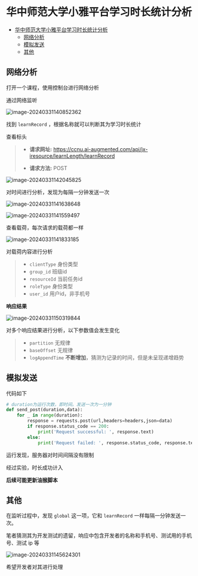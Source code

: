 # 华中师范大学小雅平台学习时长统计分析

- [华中师范大学小雅平台学习时长统计分析](#华中师范大学小雅平台学习时长统计分析)
  - [网络分析](#网络分析)
  - [模拟发送](#模拟发送)
  - [其他](#其他)


## 网络分析

打开一个课程，使用控制台进行网络分析

通过网络监听

![image-20240331140852362](https://cdn.jsdelivr.net/gh/zzh-0/Pic@img/img/202403311408409.png)

找到 `learnRecord` ，根据名称就可以判断其为学习时长统计

查看标头

> - **请求网址:** https://ccnu.ai-augmented.com/api/jx-iresource/learnLength/learnRecord
>
> - **请求方法:** POST

![image-20240331142045825](https://cdn.jsdelivr.net/gh/zzh-0/Pic@img/img/202403311420859.png)

对时间进行分析，发现为每隔一分钟发送一次

![image-20240331141638648](https://cdn.jsdelivr.net/gh/zzh-0/Pic@img/img/202403311416705.png)

![image-20240331141559497](https://cdn.jsdelivr.net/gh/zzh-0/Pic@img/img/202403311415555.png)

查看载荷，每次请求的载荷都一样

![image-20240331141833185](https://cdn.jsdelivr.net/gh/zzh-0/Pic@img/img/202403311418219.png)

对载荷内容进行分析

> - `clientType`  身份类型
> - `group_id`  班级id
> - `resourceId`  当前任务id
> - `roleType`  身份类型
> - `user_id`  用户id，非手机号



**响应结果**

![image-20240331150319844](https://cdn.jsdelivr.net/gh/zzh-0/Pic@img/img/202403311503883.png)

对多个响应结果进行分析，以下参数值会发生变化

> - `partition`  无规律
> - `baseOffset`  无规律
> - `logAppendTime`  **不断增加**，猜测为记录的时间，但是未呈现递增趋势

## 模拟发送

代码如下

```python
# duration为运行次数，即时间。发送一次为一分钟
def send_post(duration,data):
    for _ in range(duration):
        response = requests.post(url,headers=headers,json=data)
        if response.status_code == 200:    
            print('Request successful: ', response.text)  
        else:  
            print('Request failed: ', response.status_code, response.text)
```

运行发现，服务器对时间间隔没有限制

经过实验，时长成功计入

**后续可能更新油猴脚本**

## 其他

在监听过程中，发现 `global` 这一项，它和 `learnRecord` 一样每隔一分钟发送一次。

笔者猜测其为开发测试的遗留，响应中包含开发者的名称和手机号、测试用的手机号、测试 ip 等

![image-20240331145624301](https://cdn.jsdelivr.net/gh/zzh-0/Pic@img/img/202403311456345.png)

希望开发者对其进行处理